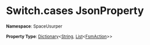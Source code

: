 # Switch.cases JsonProperty

<small>**Namespace**: SpaceUsurper</small>

<small>**Property Type**: [Dictionary](https://docs.microsoft.com/en-us/dotnet/api/system.collections.generic.dictionary-2?view=netframework-4.5)&lt;[String](https://docs.microsoft.com/en-us/dotnet/api/system.string?view=netframework-4.5), [List](https://docs.microsoft.com/en-us/dotnet/api/system.collections.generic.list-1?view=netframework-4.5)&lt;[FsmAction](../FsmAction.md)&gt;&gt;</small>

